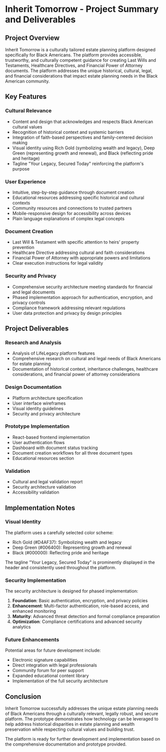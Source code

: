 # Inherit Tomorrow - Project Summary and Deliverables

## Project Overview
Inherit Tomorrow is a culturally tailored estate planning platform designed specifically for Black Americans. The platform provides accessible, trustworthy, and culturally competent guidance for creating Last Wills and Testaments, Healthcare Directives, and Financial Power of Attorney documents. The platform addresses the unique historical, cultural, legal, and financial considerations that impact estate planning needs in the Black American community.

## Key Features

### Cultural Relevance
- Content and design that acknowledges and respects Black American cultural values
- Recognition of historical context and systemic barriers
- Integration of faith-based perspectives and family-centered decision making
- Visual identity using Rich Gold (symbolizing wealth and legacy), Deep Green (representing growth and renewal), and Black (reflecting pride and heritage)
- Tagline "Your Legacy, Secured Today" reinforcing the platform's purpose

### User Experience
- Intuitive, step-by-step guidance through document creation
- Educational resources addressing specific historical and cultural contexts
- Community resources and connections to trusted partners
- Mobile-responsive design for accessibility across devices
- Plain language explanations of complex legal concepts

### Document Creation
- Last Will & Testament with specific attention to heirs' property prevention
- Healthcare Directive addressing cultural and faith considerations
- Financial Power of Attorney with appropriate powers and limitations
- Clear execution instructions for legal validity

### Security and Privacy
- Comprehensive security architecture meeting standards for financial and legal documents
- Phased implementation approach for authentication, encryption, and privacy controls
- Compliance framework addressing relevant regulations
- User data protection and privacy by design principles

## Project Deliverables

### Research and Analysis
- Analysis of LifeLegacy platform features
- Comprehensive research on cultural and legal needs of Black Americans for estate planning
- Documentation of historical context, inheritance challenges, healthcare considerations, and financial power of attorney considerations

### Design Documentation
- Platform architecture specification
- User interface wireframes
- Visual identity guidelines
- Security and privacy architecture

### Prototype Implementation
- React-based frontend implementation
- User authentication flows
- Dashboard with document status tracking
- Document creation workflows for all three document types
- Educational resources section

### Validation
- Cultural and legal validation report
- Security architecture validation
- Accessibility validation

## Implementation Notes

### Visual Identity
The platform uses a carefully selected color scheme:
- Rich Gold (#D4AF37): Symbolizing wealth and legacy
- Deep Green (#006400): Representing growth and renewal
- Black (#000000): Reflecting pride and heritage

The tagline "Your Legacy, Secured Today" is prominently displayed in the header and consistently used throughout the platform.

### Security Implementation
The security architecture is designed for phased implementation:
1. **Foundation**: Basic authentication, encryption, and privacy policies
2. **Enhancement**: Multi-factor authentication, role-based access, and enhanced monitoring
3. **Maturity**: Advanced threat detection and formal compliance preparation
4. **Optimization**: Compliance certifications and advanced security analytics

### Future Enhancements
Potential areas for future development include:
- Electronic signature capabilities
- Direct integration with legal professionals
- Community forum for peer support
- Expanded educational content library
- Implementation of the full security architecture

## Conclusion
Inherit Tomorrow successfully addresses the unique estate planning needs of Black Americans through a culturally relevant, legally robust, and secure platform. The prototype demonstrates how technology can be leveraged to help address historical disparities in estate planning and wealth preservation while respecting cultural values and building trust.

The platform is ready for further development and implementation based on the comprehensive documentation and prototype provided.
